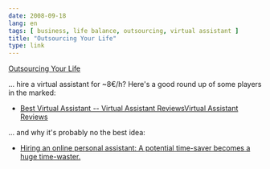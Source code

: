 ```yaml
---
date: 2008-09-18
lang: en
tags: [ business, life balance, outsourcing, virtual assistant ]
title: "Outsourcing Your Life"
type: link
---
```


[Outsourcing Your Life](http://fourhourworkweek.com/outsourcing-life/)

... hire a virtual assistant for \~8€/h? Here's a good round up of some
players in the marked:

-   [Best Virtual Assistant -- Virtual Assistant ReviewsVirtual
    Assistant
    Reviews](http://www.virtualassistantassistant.com/best-virtual-assistant)

... and why it's probably no the best idea:

-   [Hiring an online personal assistant: A potential time-saver becomes
    a huge
    time-waster.](http://www.slate.com/articles/technology/technology/2013/08/hiring_an_online_personal_assistant_a_potential_time_saver_becomes_a_huge.single.html)

